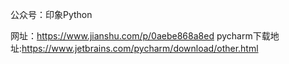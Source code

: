 公众号：印象Python

网址：https://www.jianshu.com/p/0aebe868a8ed
pycharm下载地址:https://www.jetbrains.com/pycharm/download/other.html
